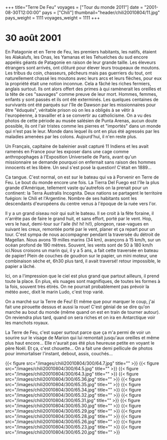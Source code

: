 +++
title="Terre De Feu"
voyages = ["Tour du monde 2011"]
date = "2001-08-30T12:00:00"
pays = ["Chili"]
thumbnail="header/chili20010804/11.jpg"
pays_weight = 1111
voyages_weight = 1111
+++
# 30 août 2001

En Patagonie et en Terre de Feu, les premiers habitants, les natifs, étaient 
les Alakalufs, les Onas, les Yamanas et les Tehuelches du sud encore appelés 
géants de Patagonie en raison de leur grande taille. Les éleveurs étrangers 
sont arrivés, ont clôturé pour élever leurs troupeaux de moutons. Les tribus 
du coin, chasseurs, pêcheurs mais pas guerriers du tout, ont naturellement chassé 
les moutons avec leurs arcs et leurs flèches, pour eux la propriété était une 
notion inconnue. Cela a fâché les riches fermiers, anglais surtout. Ils ont 
alors offert des primes à qui ramènerait les oreilles et la tête de ces "sauvages" 
comme preuve de leur mort. Hommes, femmes, enfants y sont passés et ils ont 
été exterminés. Les quelques centaines de survivants ont été parqués sur l'île 
de Dawson par les missionnaires pour être "éduqués", véritable prison où on 
les a obligés à se vêtir à l'européenne, à travailler et à se convertir au catholicisme. 
On a vu des photos de cette période au musée salésien de Punta Arenas, aucun 
doute possible, ils ont l'air tristes comme les pierres et "importés" dans un 
monde qui n'est pas le leur. Monde dans lequel ils ont en plus été agressés 
par les maladies amenées par les colons. Aujourd'hui, il n'en reste plus.

Un Français, capitaine de baleinier avait capturé 11 Indiens et les avait ramenés 
en France pour les exposer dans une cage comme anthropophages à l'Exposition 
Universelle de Paris, avant qu'un missionnaire se demande pourquoi on enfernait 
sans raison des hommes innocents et les libère. Un seul s'est posé la question! 
C'était en 1889...

Ca tangue. C'est normal, on est sur le bateau qui va à Porvenir en Terre de 
Feu. Le bout du monde encore une fois. La Tierra Del Fuego est l'île la plus 
grande d'Amérique, tellement vaste qu'autrefois on la prenait pour un continent: 
la Terra Australis Incognita. Deux nations se partagent le territoire fuégion: 
le Chili et l'Argentine. Nombre de ses habitants sont les descendants d'européens 
du centre venus à l'époque de la ruée vers l'or.

Il y a un grand oiseau noir qui suit le bateau. Il se croit à la fête foraine, 
il n'arrête pas de faire le grand huit, et sans effort, porté par le vent. Hop, 
vers le haut, demi-tour sur l'aile (hi! hi! hi!), plongeon, rase-vagues en suivant 
les creux, remontée porté par le vent, planer et ça repart pour un tour. C'est 
sympa de nous accompagner pendant la traversée du détroit de Magellan. Nous 
avons 19 milles marins (34 km), avançons à 15 km/h, sur un océan profond de 
190 mètres. Souvent, les vents sont de 50 à 180 km/h ici.Nous croisons un marin 
qui, il y a 5 ans, a fait cette traversée en bateau de papier! Plein de couches 
de goudron sur le papier, un mini moteur, une combinaison sèche et, 6h30 plus 
tard, il avait traversé! retour impossible, le papier a lâché. 

Ici, on a l'impression que le ciel est plus grand que partout ailleurs, il 
prend toute la place. En plus, els nuages sont magnifiques, de toutes les formes 
à la fois, souvent très étirés. On ne pourrait probablement pas prévoir la météo 
avec, dixit le marin Ludo, c'est trop varié. 

On a marché sur la Terre de Feu! Et même que pour marquer le coup, j'ai fait 
une pirouette dessus et aussi la roue! C'est génial de se dire qu'on marche 
au bout du monde (même quand on est en train de tourner autour). On reviendra 
plus tard, quand on sera riches et on ira en Antarctique voir les manchots royaux.

La Terre de Feu, c'est super surtout parce que ça m'a permi de voir un sourire 
sur le visage de Marion qui lui remontait jusqu'aux oreilles et même plus haut 
encore... Elle n'aurait pas été plus heureuse petite en voyant le père Noël. 
Et ça, c'est chouette... On a fait une demi pellicule de photos pour immortaliser 
l'instant, debout, assis, couchés...


<div id="TOTO">{{< figure src="/images/chili20010804/300/64.7.jpg" title="" >}}
{{< figure src="/images/chili20010804/300/64.5.jpg" title="" >}}
{{< figure src="/images/chili20010804/300/64.3.jpg" title="" >}}
{{< figure src="/images/chili20010804/300/65.36.jpg" title="" >}}
{{< figure src="/images/chili20010804/300/65.35.jpg" title="" >}}
{{< figure src="/images/chili20010804/300/65.34.jpg" title="" >}}
{{< figure src="/images/chili20010804/300/65.32.jpg" title="" >}}
{{< figure src="/images/chili20010804/300/65.31.jpg" title="" >}}
{{< figure src="/images/chili20010804/300/65.30.jpg" title="" >}}
{{< figure src="/images/chili20010804/300/65.29.jpg" title="" >}}
{{< figure src="/images/chili20010804/300/65.28.jpg" title="" >}}
{{< figure src="/images/chili20010804/300/65.26.jpg" title="" >}}
{{< figure src="/images/chili20010804/300/65.23.jpg" title="" >}}
{{< figure src="/images/chili20010804/300/65.20.jpg" title="" >}}
</DIV>

